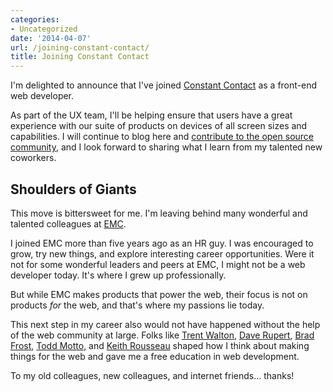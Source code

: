 ```yaml
---
categories:
- Uncategorized
date: '2014-04-07'
url: /joining-constant-contact/
title: Joining Constant Contact
---
```


I'm delighted to announce that I've joined <a href="http://www.constantcontact.com/">Constant Contact</a> as a front-end web developer.

As part of the UX team, I'll be helping ensure that users have a great experience with our suite of products on devices of all screen sizes and capabilities. I will continue to blog here and <a href="https://gomakethings.com/projects/">contribute to the open source community</a>, and I look forward to sharing what I learn from my talented new coworkers.

<!--more-->

<h2>Shoulders of Giants</h2>

This move is bittersweet for me. I'm leaving behind many wonderful and talented colleagues at <a href="http://www.emc.com/">EMC</a>.

I joined EMC more than five years ago as an HR guy. I was encouraged to grow, try new things, and explore interesting career opportunities. Were it not for some wonderful leaders and peers at EMC, I might not be a web developer today. It's where I grew up professionally.

But while EMC makes products that power the web, their focus is not on products <em>for</em> the web, and that's where my passions lie today.

This next step in my career also would not have happened without the help of the web community at large. Folks like <a href="http://trentwalton.com/">Trent Walton</a>, <a href="http://daverupert.com/">Dave Rupert</a>, <a href="http://bradfrostweb.com/">Brad Frost</a>, <a href="http://toddmotto.com/">Todd Motto</a>, and <a href="https://twitter.com/Keith_Rousseau">Keith Rousseau</a> shaped how I think about making things for the web and gave me a free education in web development.

To my old colleagues, new colleagues, and internet friends... thanks!
